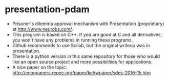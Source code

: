 # presentation-pdam
- Prisoner's dilemma approval mechanism with Presentation (proprietary) at http://www.neurobs.com/. 
- This program is based on C++. If you are good at C and all derivatives, you won't have any problems in running these programs.
- Github recommends to use Scilab, but the original writeup was in presentation.
- There is a python version in this same repository for those who would like an open source project and more possibilities for applications.
- A nice paper on the topic: http://econpapers.repec.org/paper/kchwpaper/sdes-2016-15.htm
